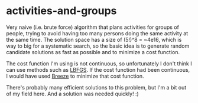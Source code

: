 # activities-and-groups

Very naive (i.e. brute force) algorithm that plans activities for groups of people, trying to avoid having too many persons doing the same activity at the same time. The solution space has a size of (5!)^8 = ~4e16, which is way to big for a systematic search, so the basic idea is to generate random candidate solutions as fast as possible and to minimize a cost function.

The cost function I'm using is not continuous, so unfortunately I don't think I can use methods such as [LBFGS](https://en.wikipedia.org/wiki/Broyden%E2%80%93Fletcher%E2%80%93Goldfarb%E2%80%93Shanno_algorithm). If the cost function had been continuous, I would have used [Breeze](https://github.com/scalanlp/breeze) to minimize that cost function.

There's probably many efficient solutions to this problem, but I'm a bit out of my field here. And a solution was needed quickly! :)